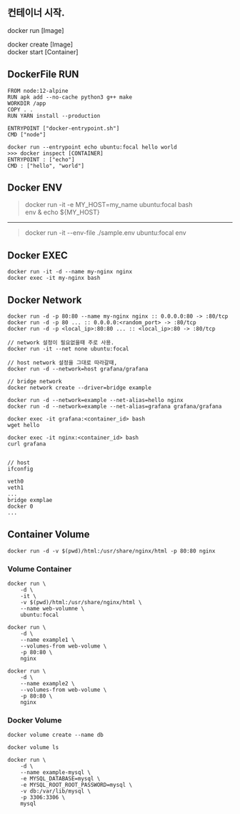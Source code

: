 
## 컨테이너 시작. 

docker run [Image]

docker create [Image]  
docker start [Container]


## DockerFile RUN

```
FROM node:12-alpine
RUN apk add --no-cache python3 g++ make
WORKDIR /app
COPY . .
RUN YARN install --production

ENTRYPOINT ["docker-entrypoint.sh"]
CMD ["node"]
```

```
docker run --entrypoint echo ubuntu:focal hello world
>>> docker inspect [CONTAINER]
ENTRYPOINT : ["echo"]
CMD : ["hello", "world"]
```

## Docker ENV

> docker run -it -e MY_HOST=my_name ubuntu:focal bash  
> env & echo ${MY_HOST}
----
> docker run -it --env-file ./sample.env ubuntu:focal env

## Docker EXEC

```
docker run -it -d --name my-nginx nginx
docker exec -it my-nginx bash 
```

## Docker Network

```
docker run -d -p 80:80 --name my-nginx nginx :: 0.0.0.0:80 -> :80/tcp
docker run -d -p 80 ... :: 0.0.0.0:<random_port> -> :80/tcp
docker run -d -p <local_ip>:80:80 ... :: <local_ip>:80 -> :80/tcp
```

```
// network 설정이 필요없을때 주로 사용. 
docker run -it --net none ubuntu:focal

// host network 설정을 그대로 따라갈때, 
docker run -d --network=host grafana/grafana

// bridge network
docker network create --driver=bridge example

docker run -d --network=example --net-alias=hello nginx
docker run -d --network=example --net-alias=grafana grafana/grafana

docker exec -it grafana:<container_id> bash
wget hello

docker exec -it nginx:<container_id> bash
curl grafana


// host
ifconfig

veth0
veth1
... 
bridge exmplae
docker 0
...
```

## Container Volume

```
docker run -d -v $(pwd)/html:/usr/share/nginx/html -p 80:80 nginx
```

### Volume Container

```
docker run \
    -d \
    -it \
    -v $(pwd)/html:/usr/share/nginx/html \
    --name web-volumne \
    ubuntu:focal

docker run \
    -d \
    --name example1 \
    --volumes-from web-volume \
    -p 80:80 \
    nginx

docker run \
    -d \
    --name example2 \
    --volumes-from web-volume \
    -p 80:80 \
    nginx
```

### Docker Volume

```
docker volume create --name db

docker volume ls

docker run \
    -d \
    --name example-mysql \
    -e MYSQL_DATABASE=mysql \
    -e MYSQL_ROOT_ROOT_PASSWORD=mysql \
    -v db:/var/lib/mysql \
    -p 3306:3306 \
    mysql
```












